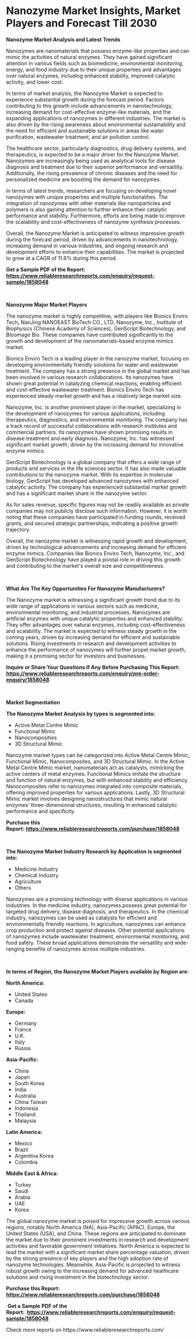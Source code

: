 <p><h1>Nanozyme Market Insights, Market Players and Forecast Till 2030</h1></p><p><strong>Nanozyme Market Analysis and Latest Trends</strong></p>
<p><p>Nanozymes are nanomaterials that possess enzyme-like properties and can mimic the activities of natural enzymes. They have gained significant attention in various fields such as biomedicine, environmental monitoring, energy, and food industry due to their unique properties and advantages over natural enzymes, including enhanced stability, improved catalytic activity, and lower cost.</p><p>In terms of market analysis, the Nanozyme Market is expected to experience substantial growth during the forecast period. Factors contributing to this growth include advancements in nanotechnology, increasing demand for cost-effective enzyme-like materials, and the expanding applications of nanozymes in different industries. The market is also driven by the rising awareness about environmental sustainability and the need for efficient and sustainable solutions in areas like water purification, wastewater treatment, and air pollution control.</p><p>The healthcare sector, particularly diagnostics, drug delivery systems, and therapeutics, is expected to be a major driver for the Nanozyme Market. Nanozymes are increasingly being used as analytical tools for disease diagnosis and treatment due to their superior performance and versatility. Additionally, the rising prevalence of chronic diseases and the need for personalized medicine are boosting the demand for nanozymes.</p><p>In terms of latest trends, researchers are focusing on developing novel nanozymes with unique properties and multiple functionalities. The integration of nanozymes with other materials like nanoparticles and polymers is also gaining attention to further enhance their catalytic performance and stability. Furthermore, efforts are being made to improve the scalability and cost-effectiveness of nanozyme synthesis processes.</p><p>Overall, the Nanozyme Market is anticipated to witness impressive growth during the forecast period, driven by advancements in nanotechnology, increasing demand in various industries, and ongoing research and development efforts to enhance their capabilities. The market is projected to grow at a CAGR of 11.6% during this period.</p></p>
<p><strong>Get a Sample PDF of the Report:&nbsp; <a href="https://www.reliableresearchreports.com/enquiry/request-sample/1858048">https://www.reliableresearchreports.com/enquiry/request-sample/1858048</a></strong></p>
<p>&nbsp;</p>
<p><strong>Nanozyme Major Market Players</strong></p>
<p><p>The nanozyme market is highly competitive, with players like Bionics Enviro Tech, NanJing NANOEAST BioTech CO., LTD, Nanozyme, Inc., Institute of Biophysics (Chinese Academy of Sciences), GenScript Biotechnology, and Bloomage Bio. These companies have contributed significantly to the growth and development of the nanomaterials-based enzyme mimics market.</p><p>Bionics Enviro Tech is a leading player in the nanozyme market, focusing on developing environmentally friendly solutions for water and wastewater treatment. The company has a strong presence in the global market and has been involved in various research collaborations. Its nanozymes have shown great potential in catalyzing chemical reactions, enabling efficient and cost-effective wastewater treatment. Bionics Enviro Tech has experienced steady market growth and has a relatively large market size.</p><p>Nanozyme, Inc. is another prominent player in the market, specializing in the development of nanozymes for various applications, including therapeutics, diagnostics, and environmental monitoring. The company has a track record of successful collaborations with research institutes and commercial partners. Its nanozymes have shown promising results in disease treatment and early diagnosis. Nanozyme, Inc. has witnessed significant market growth, driven by the increasing demand for innovative enzyme mimics.</p><p>GenScript Biotechnology is a global company that offers a wide range of products and services in the life sciences sector. It has also made valuable contributions to the nanozyme market. With its expertise in molecular biology, GenScript has developed advanced nanozymes with enhanced catalytic activity. The company has experienced substantial market growth and has a significant market share in the nanozyme sector.</p><p>As for sales revenue, specific figures may not be readily available as private companies may not publicly disclose such information. However, it is worth noting that these companies have participated in funding rounds, received grants, and secured strategic partnerships, indicating a positive growth trajectory.</p><p>Overall, the nanozyme market is witnessing rapid growth and development, driven by technological advancements and increasing demand for efficient enzyme mimics. Companies like Bionics Enviro Tech, Nanozyme, Inc., and GenScript Biotechnology have played a pivotal role in driving this growth and contributing to the market's overall size and competitiveness.</p></p>
<p>&nbsp;</p>
<p><strong>What Are The Key Opportunities For Nanozyme Manufacturers?</strong></p>
<p><p>The Nanozyme market is witnessing a significant growth trend due to its wide range of applications in various sectors such as medicine, environmental monitoring, and industrial processes. Nanozymes are artificial enzymes with unique catalytic properties and enhanced stability. They offer advantages over natural enzymes, including cost-effectiveness and scalability. The market is expected to witness steady growth in the coming years, driven by increasing demand for efficient and sustainable solutions. Rising investments in research and development activities to enhance the performance of nanozymes will further propel market growth, making it a promising sector for investors and businesses.</p></p>
<p><strong>Inquire or Share Your Questions If Any Before Purchasing This Report: <a href="https://www.reliableresearchreports.com/enquiry/pre-order-enquiry/1858048">https://www.reliableresearchreports.com/enquiry/pre-order-enquiry/1858048</a></strong></p>
<p>&nbsp;</p>
<p><strong>Market Segmentation</strong></p>
<p><strong>The Nanozyme Market Analysis by types is segmented into:</strong></p>
<p><ul><li>Active Metal Centre Mimic</li><li>Functional Mimic</li><li>Nanocomposities</li><li>3D Structural Mimic</li></ul></p>
<p><p>Nanozyme market types can be categorized into Active Metal Centre Mimic, Functional Mimic, Nanocomposites, and 3D Structural Mimic. In the Active Metal Centre Mimic market, nanomaterials act as catalysts, mimicking the active centers of metal enzymes. Functional Mimics imitate the structure and function of natural enzymes, but with enhanced stability and efficiency. Nanocomposites refer to nanozymes integrated into composite materials, offering improved properties for various applications. Lastly, 3D Structural Mimic market involves designing nanostructures that mimic natural enzymes' three-dimensional structures, resulting in enhanced catalytic performance and specificity.</p></p>
<p><strong>Purchase this Report:&nbsp;<a href="https://www.reliableresearchreports.com/purchase/1858048">https://www.reliableresearchreports.com/purchase/1858048</a></strong></p>
<p>&nbsp;</p>
<p><strong>The Nanozyme Market Industry Research by Application is segmented into:</strong></p>
<p><ul><li>Medicine Industry</li><li>Chemical Industry</li><li>Agriculture</li><li>Others</li></ul></p>
<p><p>Nanozymes are a promising technology with diverse applications in various industries. In the medicine industry, nanozymes possess great potential for targeted drug delivery, disease diagnosis, and therapeutics. In the chemical industry, nanozymes can be used as catalysts for efficient and environmentally friendly reactions. In agriculture, nanozymes can enhance crop production and protect against diseases. Other potential applications of nanozymes include wastewater treatment, environmental monitoring, and food safety. These broad applications demonstrate the versatility and wide-ranging benefits of nanozymes across multiple industries.</p></p>
<p>&nbsp;</p>
<p><strong>In terms of Region, the Nanozyme Market Players available by Region are:</strong></p>
<p>
    <p> <strong> North America: </strong>
        <ul>
            <li>United States</li>
            <li>Canada</li>
        </ul>
        </p> 
    <p> <strong> Europe: </strong>
        <ul>
            <li>Germany</li>
            <li>France</li>
            <li>U.K.</li>
            <li>Italy</li>
            <li>Russia</li>
        </ul>
        </p> 
    <p> <strong> Asia-Pacific: </strong>
        <ul>
            <li>China</li>
            <li>Japan</li>
            <li>South Korea</li>
            <li>India</li>
            <li>Australia</li>
            <li>China Taiwan</li>
            <li>Indonesia</li>
            <li>Thailand</li>
            <li>Malaysia</li>
        </ul>
        </p> 
    <p> <strong> Latin America: </strong>
        <ul>
            <li>Mexico</li>
            <li>Brazil</li>
            <li>Argentina Korea</li>
            <li>Colombia</li>
        </ul>
        </p> 
    <p> <strong> Middle East & Africa: </strong>
        <ul>
            <li>Turkey</li>
            <li>Saudi</li>
            <li>Arabia</li>
            <li>UAE</li>
            <li>Korea</li>
        </ul>
    </p>
    </p>
<p><p>The global nanozyme market is poised for impressive growth across various regions, notably North America (NA), Asia-Pacific (APAC), Europe, the United States (USA), and China. These regions are anticipated to dominate the market due to their prominent investments in research and development activities and favorable government initiatives. North America is expected to lead the market with a significant market share percentage valuation, driven by the strong presence of key players and the high adoption rate of nanozyme technologies. Meanwhile, Asia-Pacific is projected to witness robust growth owing to the increasing demand for advanced healthcare solutions and rising investment in the biotechnology sector.</p></p>
<p><strong>Purchase this Report: <a href="https://www.reliableresearchreports.com/purchase/1858048">https://www.reliableresearchreports.com/purchase/1858048</a></strong></p>
<p>&nbsp;<strong>Get a Sample PDF of the Report:&nbsp;&nbsp;<a href="https://www.reliableresearchreports.com/enquiry/request-sample/1858048">https://www.reliableresearchreports.com/enquiry/request-sample/1858048</a></strong></p>
<p><strong></strong></p>
<p>Check more reports on https://www.reliableresearchreports.com/</p>